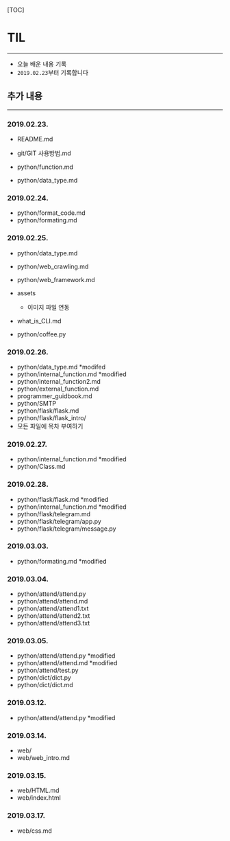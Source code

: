 [TOC]

# TIL

------



- 오늘 배운 내용 기록
- `2019.02.23`부터 기록합니다



## 추가 내용

------



### 2019.02.23.

- README.md
- git/GIT 사용방법.md

- python/function.md
- python/data_type.md



### 2019.02.24.

- python/format_code.md
- python/formating.md



### 2019.02.25.

- python/data_type.md
- python/web_crawling.md
- python/web_framework.md
- assets
  - 이미지 파일 연동
- what_is_CLI.md

- python/coffee.py



### 2019.02.26.

- python/data_type.md *modifed
- python/internal_function.md *modified
- python/internal_function2.md
- python/external_function.md
- programmer_guidbook.md
- python/SMTP
- python/flask/flask.md
- python/flask/flask_intro/
- 모든 파일에 목차 부여하기



### 2019.02.27.

- python/internal_function.md *modified
- python/Class.md



### 2019.02.28.

- python/flask/flask.md *modified
- python/internal_function.md *modified
- python/flask/telegram.md
- python/flask/telegram/app.py
- python/flask/telegram/message.py



### 2019.03.03.

- python/formating.md *modified



### 2019.03.04.

- python/attend/attend.py
- python/attend/attend.md
- python/attend/attend1.txt
- python/attend/attend2.txt
- python/attend/attend3.txt



### 2019.03.05.

- python/attend/attend.py *modified
- python/attend/attend.md *modified
- python/attend/test.py
- python/dict/dict.py
- python/dict/dict.md



### 2019.03.12.

- python/attend/attend.py *modified



### 2019.03.14.

- web/
- web/web_intro.md



### 2019.03.15.

- web/HTML.md
- web/index.html



### 2019.03.17.

- web/css.md